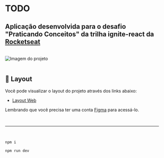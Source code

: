 # TODO

## Aplicação desenvolvida para o desafio "Praticando Conceitos" da trilha ignite-react da <a href="https://www.rocketseat.com.br">Rocketseat</a>

<br/>

<div>
    <img style="" src="https://user-images.githubusercontent.com/88351152/209196233-b49546ec-0ccf-4c0c-91c0-c2f3b4dca8cd.png" alt="Imagem do projeto"/>
</div>

<br/>

## 🔖 Layout

Você pode visualizar o layout do projeto através dos links abaixo:

- [Layout Web](https://www.figma.com/file/0n0zDN7zbzhRbaEO74Xesx/ToDo-List/duplicate)

Lembrando que você precisa ter uma conta [Figma](http://figma.com/) para acessá-lo.

<br />

---

<br/>

```
npm i
```
```
npm run dev
```
